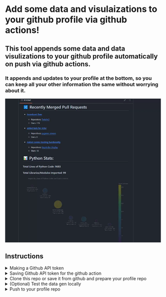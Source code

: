# Add some data and visulaizations to your github profile via github actions!
## This tool appends some data and data visulizations to your github profile automatically on push via github actions.
### It appends and updates to your profile at the bottom, so you can keep all your other information the same without worrying about it.
![](assets/profilegif.gif)
## Instructions
<details>
<summary>Making a Github API token</summary>

### Click your profile picture and go to Settings
![](assets/token-1.png)

### Click on Dev Settings
![](assets/token-2.png)

### Click on Token (classic) then Generate a new token (classic)
![](assets/token-3.png)

### Generate your Token
![](assets/token-4.png)


### Create a .env file in the root directory of your profile, make sure .env is in your .gitignore

```
TOKEN=YOUR_API_TOKEN
```

<!-- Add any other content related to this section here -->

</details>


<details>
<summary>Saving Github API token for the github action</summary>

### Go to your profile repo and click on settings
![](assets/secret-1.png)

### Click on Secrets and Variables, then Actions, then New Repository Secret
![](assets/secret-2.png)

### Create a new secret with the name TOKEN, and use the github api key we generated, then click Add Secret
![](assets/secret-3.png)

</details>

<details>

<summary>Clone this repo or save it from github and prepare your profile repo</summary>

### Clone or save
![](assets/clonesave.png)

### Open the folder you just saved this repo to, as well as the folder containing your profile repo. Move the highlighted files
![](assets/movefiles.png)

### open your profile README.md and add

```
---
```
 to the end of the file. 
 
 Make sure --- doesnt appear anywhere else in your markdown. This is how the python script identifies the end of your readme.md to append / update data

![](assets/readmeadd.png)

### Open config.ini and edit the username value with your own, and any other configs you might want to change
![](assets/config.png)


</details>



<details>

<summary>(Optional) Test the data gen locally</summary>


go to your github profile page repo in your terminal and run:
```
python Generator\utils\data_scrape.py
```
This may take a few minutes depending on how many repos youve uploaded
![](assets/datascrape.png)


### Run the following commands. 

mergedprs.py must be run first
```
python Generator\utils\mergedprs.py
```
these can be run in any order
```
python Generator\utils\graphing\construct_counts_graph.py
```

```
python Generator\utils\graphing\line_prs_graph.py
```

```
python Generator\utils\graphing\lines_graph.py
```

```
python Generator\utils\graphing\top_libraries_graph.py
```
then run
```
python Generator\utils\gifmaker.py
```
and finally run
```
python Generator\readme.py
```
![](assets/runlocal.png)

### Now look at the data appended in your README.md

</details>

<details>
<summary>Push to your profile repo</summary>
<br>
This pull isnt necessary on the initial commit of this, but after this first commit github Actions will be updating your readme automatically, meaning the readme.md will have changes that our local repo doesnt have. To resolve this any time we want to re-run our data generation, we should pull.

```
git pull
git add .
git commit -m "Updating profile"
git push
```

![](assets/push.png)

### Open your github profile repo and navigate to the build of your action you just initialized when you pushed

![](assets/workflow.png)

This will always take a few minutes if you have a lot of repos. I have about 40 and it takes between 5-10 minutes to run on github.

![](assets/actionfinished.png)

### Once this build finished your Profile will be updated and ready!



</details>
